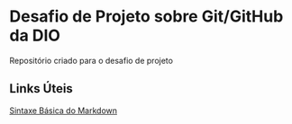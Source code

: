 # Desafio de Projeto sobre Git/GitHub da DIO
Repositório criado para o desafio de projeto

## Links Úteis
[Sintaxe Básica do Markdown](https://www.markdownguide.org/basic-syntax/)
